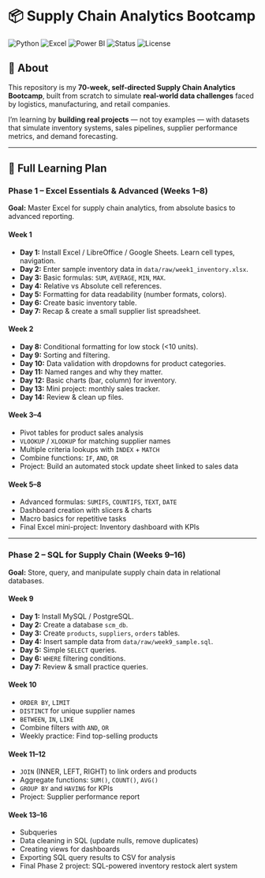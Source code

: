 # 📦 Supply Chain Analytics Bootcamp

![Python](https://img.shields.io/badge/Python-3.10%2B-blue?logo=python&logoColor=white)
![Excel](https://img.shields.io/badge/Excel-Advanced-green?logo=microsoft-excel&logoColor=white)
![Power BI](https://img.shields.io/badge/Power%20BI-Data%20Viz-yellow?logo=power-bi&logoColor=white)
![Status](https://img.shields.io/badge/Status-In%20Progress-orange)
![License](https://img.shields.io/badge/License-MIT-lightgrey)

## 📖 About
This repository is my **70-week, self-directed Supply Chain Analytics Bootcamp**, built from scratch to simulate **real-world data challenges** faced by logistics, manufacturing, and retail companies.

I’m learning by **building real projects** — not toy examples — with datasets that simulate inventory systems, sales pipelines, supplier performance metrics, and demand forecasting.

---

## 📅 Full Learning Plan

### **Phase 1 – Excel Essentials & Advanced (Weeks 1–8)**
**Goal:** Master Excel for supply chain analytics, from absolute basics to advanced reporting.

#### Week 1
- **Day 1:** Install Excel / LibreOffice / Google Sheets. Learn cell types, navigation.  
- **Day 2:** Enter sample inventory data in `data/raw/week1_inventory.xlsx`.  
- **Day 3:** Basic formulas: `SUM`, `AVERAGE`, `MIN`, `MAX`.  
- **Day 4:** Relative vs Absolute cell references.  
- **Day 5:** Formatting for data readability (number formats, colors).  
- **Day 6:** Create basic inventory table.  
- **Day 7:** Recap & create a small supplier list spreadsheet.

#### Week 2
- **Day 8:** Conditional formatting for low stock (<10 units).  
- **Day 9:** Sorting and filtering.  
- **Day 10:** Data validation with dropdowns for product categories.  
- **Day 11:** Named ranges and why they matter.  
- **Day 12:** Basic charts (bar, column) for inventory.  
- **Day 13:** Mini project: monthly sales tracker.  
- **Day 14:** Review & clean up files.
#### Week 3–4
- Pivot tables for product sales analysis  
- `VLOOKUP` / `XLOOKUP` for matching supplier names  
- Multiple criteria lookups with `INDEX` + `MATCH`  
- Combine functions: `IF`, `AND`, `OR`  
- Project: Build an automated stock update sheet linked to sales data

#### Week 5–8
- Advanced formulas: `SUMIFS`, `COUNTIFS`, `TEXT`, `DATE`  
- Dashboard creation with slicers & charts  
- Macro basics for repetitive tasks  
- Final Excel mini-project: Inventory dashboard with KPIs

---

### **Phase 2 – SQL for Supply Chain (Weeks 9–16)**
**Goal:** Store, query, and manipulate supply chain data in relational databases.

#### Week 9
- **Day 1:** Install MySQL / PostgreSQL.  
- **Day 2:** Create a database `scm_db`.  
- **Day 3:** Create `products`, `suppliers`, `orders` tables.  
- **Day 4:** Insert sample data from `data/raw/week9_sample.sql`.  
- **Day 5:** Simple `SELECT` queries.  
- **Day 6:** `WHERE` filtering conditions.  
- **Day 7:** Review & small practice queries.

#### Week 10
- `ORDER BY`, `LIMIT`  
- `DISTINCT` for unique supplier names  
- `BETWEEN`, `IN`, `LIKE`  
- Combine filters with `AND`, `OR`  
- Weekly practice: Find top-selling products

#### Week 11–12
- `JOIN` (INNER, LEFT, RIGHT) to link orders and products  
- Aggregate functions: `SUM()`, `COUNT()`, `AVG()`  
- `GROUP BY` and `HAVING` for KPIs  
- Project: Supplier performance report

#### Week 13–16
- Subqueries  
- Data cleaning in SQL (update nulls, remove duplicates)  
- Creating views for dashboards  
- Exporting SQL query results to CSV for analysis  
- Final Phase 2 project: SQL-powered inventory restock alert system
